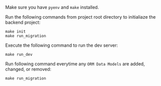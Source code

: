 Make sure you have `pyenv` and `make` installed.
    
Run the following commands from project root directory to initialiaze the backend project:
```
make init
make run_migration
```    

Execute the following command to run the dev server:
```
make run_dev
```
  
Run following command everytime any `ORM Data Models` are added, changed, or removed:
```
make run_migration
```